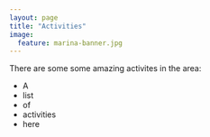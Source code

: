 ```yaml
---
layout: page
title: "Activities"
image:
  feature: marina-banner.jpg
---
```


There are some some amazing activites in the area:

* A
* list
* of
* activities
* here
